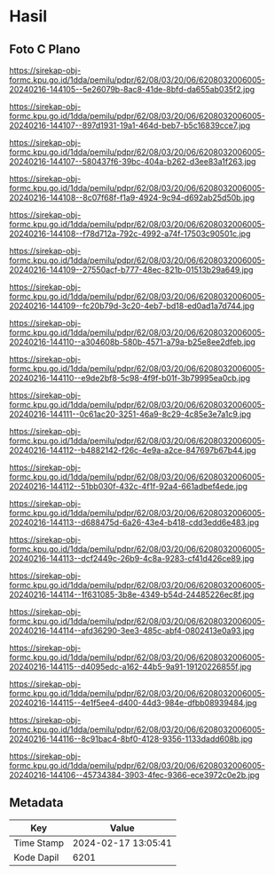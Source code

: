 # Hasil

## Foto C Plano

https://sirekap-obj-formc.kpu.go.id/1dda/pemilu/pdpr/62/08/03/20/06/6208032006005-20240216-144105--5e26079b-8ac8-41de-8bfd-da655ab035f2.jpg

https://sirekap-obj-formc.kpu.go.id/1dda/pemilu/pdpr/62/08/03/20/06/6208032006005-20240216-144107--897d1931-19a1-464d-beb7-b5c16839cce7.jpg

https://sirekap-obj-formc.kpu.go.id/1dda/pemilu/pdpr/62/08/03/20/06/6208032006005-20240216-144107--580437f6-39bc-404a-b262-d3ee83a1f263.jpg

https://sirekap-obj-formc.kpu.go.id/1dda/pemilu/pdpr/62/08/03/20/06/6208032006005-20240216-144108--8c07f68f-f1a9-4924-9c94-d692ab25d50b.jpg

https://sirekap-obj-formc.kpu.go.id/1dda/pemilu/pdpr/62/08/03/20/06/6208032006005-20240216-144108--f78d712a-792c-4992-a74f-17503c90501c.jpg

https://sirekap-obj-formc.kpu.go.id/1dda/pemilu/pdpr/62/08/03/20/06/6208032006005-20240216-144109--27550acf-b777-48ec-821b-01513b29a649.jpg

https://sirekap-obj-formc.kpu.go.id/1dda/pemilu/pdpr/62/08/03/20/06/6208032006005-20240216-144109--fc20b79d-3c20-4eb7-bd18-ed0ad1a7d744.jpg

https://sirekap-obj-formc.kpu.go.id/1dda/pemilu/pdpr/62/08/03/20/06/6208032006005-20240216-144110--a304608b-580b-4571-a79a-b25e8ee2dfeb.jpg

https://sirekap-obj-formc.kpu.go.id/1dda/pemilu/pdpr/62/08/03/20/06/6208032006005-20240216-144110--e9de2bf8-5c98-4f9f-b01f-3b79995ea0cb.jpg

https://sirekap-obj-formc.kpu.go.id/1dda/pemilu/pdpr/62/08/03/20/06/6208032006005-20240216-144111--0c61ac20-3251-46a9-8c29-4c85e3e7a1c9.jpg

https://sirekap-obj-formc.kpu.go.id/1dda/pemilu/pdpr/62/08/03/20/06/6208032006005-20240216-144112--b4882142-f26c-4e9a-a2ce-847697b67b44.jpg

https://sirekap-obj-formc.kpu.go.id/1dda/pemilu/pdpr/62/08/03/20/06/6208032006005-20240216-144112--51bb030f-432c-4f1f-92a4-661adbef4ede.jpg

https://sirekap-obj-formc.kpu.go.id/1dda/pemilu/pdpr/62/08/03/20/06/6208032006005-20240216-144113--d688475d-6a26-43e4-b418-cdd3edd6e483.jpg

https://sirekap-obj-formc.kpu.go.id/1dda/pemilu/pdpr/62/08/03/20/06/6208032006005-20240216-144113--dcf2449c-26b9-4c8a-9283-cf41d426ce89.jpg

https://sirekap-obj-formc.kpu.go.id/1dda/pemilu/pdpr/62/08/03/20/06/6208032006005-20240216-144114--1f631085-3b8e-4349-b54d-24485226ec8f.jpg

https://sirekap-obj-formc.kpu.go.id/1dda/pemilu/pdpr/62/08/03/20/06/6208032006005-20240216-144114--afd36290-3ee3-485c-abf4-0802413e0a93.jpg

https://sirekap-obj-formc.kpu.go.id/1dda/pemilu/pdpr/62/08/03/20/06/6208032006005-20240216-144115--d4095edc-a162-44b5-9a91-19120226855f.jpg

https://sirekap-obj-formc.kpu.go.id/1dda/pemilu/pdpr/62/08/03/20/06/6208032006005-20240216-144115--4e1f5ee4-d400-44d3-984e-dfbb08939484.jpg

https://sirekap-obj-formc.kpu.go.id/1dda/pemilu/pdpr/62/08/03/20/06/6208032006005-20240216-144116--8c91bac4-8bf0-4128-9356-1133dadd608b.jpg

https://sirekap-obj-formc.kpu.go.id/1dda/pemilu/pdpr/62/08/03/20/06/6208032006005-20240216-144106--45734384-3903-4fec-9366-ece3972c0e2b.jpg


## Metadata

| Key        | Value               |
| ---------- | ------------------- |
| Time Stamp | 2024-02-17 13:05:41 |
| Kode Dapil | 6201                |



